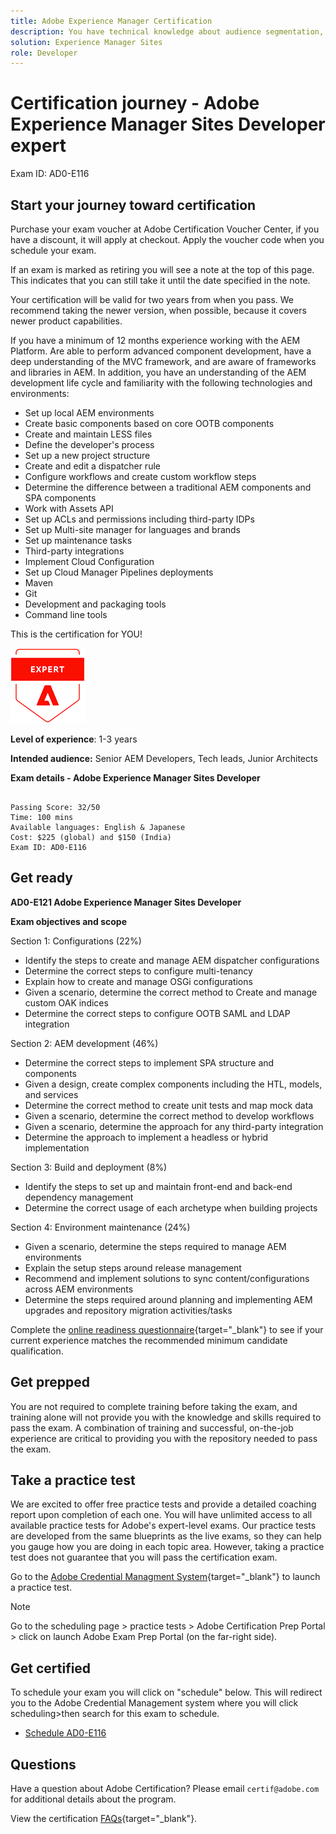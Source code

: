 ```yaml
---
title: Adobe Experience Manager Certification 
description: You have technical knowledge about audience segmentation, destination exports, and activation on real time basis for unified profiles that adhere to data and privacy regulations, customer data platforms (CDP) and knowledge of Adobe Experience Platform.
solution: Experience Manager Sites
role: Developer
---
```

# Certification journey - Adobe Experience Manager Sites Developer expert

Exam ID: AD0-E116
    
## Start your journey toward certification

Purchase your exam voucher at Adobe Certification Voucher Center, if you have a discount, it will apply at checkout. Apply the voucher code when you schedule your exam.

If an exam is marked as retiring you will see a note at the top of this page. This indicates that you can still take it until the date specified in the note. 

Your certification will be valid for two years from when you pass. We recommend taking the newer version, when possible, because it covers newer product capabilities.

If you have a minimum of 12 months experience working with the AEM Platform. Are able to perform advanced component development, have a deep understanding of the MVC framework, and are aware of frameworks and libraries in AEM. In addition, you have an understanding of the AEM development life cycle and familiarity with the following technologies and environments:

* Set up local AEM environments
* Create basic components based on core OOTB components
* Create and maintain LESS files
* Define the developer's process
* Set up a new project structure
* Create and edit a dispatcher rule
* Configure workflows and create custom workflow steps
* Determine the difference between a traditional AEM components and SPA components
* Work with Assets API
* Set up ACLs and permissions including third-party IDPs
* Set up Multi-site manager for languages and brands
* Set up maintenance tasks
* Third-party integrations
* Implement Cloud Configuration
* Set up Cloud Manager Pipelines deployments
* Maven
* Git
* Development and packaging tools
* Command line tools

This is the certification for YOU!

![Certification Expert Badge](/help/certifications/assets/expert-badge-small.png)

**Level of experience**: 1-3 years

**Intended audience:** 
Senior AEM Developers, Tech leads, Junior Architects

**Exam details - Adobe Experience Manager Sites Developer**
  
```

Passing Score: 32/50
Time: 100 mins
Available languages: English & Japanese
Cost: $225 (global) and $150 (India)
Exam ID: AD0-E116

```

## Get ready

**AD0-E121 Adobe Experience Manager Sites Developer**

**Exam objectives and scope**

Section 1: Configurations (22%)
* Identify the steps to create and manage AEM dispatcher configurations
* Determine the correct steps to configure multi-tenancy
* Explain how to create and manage OSGi configurations
* Given a scenario, determine the correct method to Create and manage custom OAK indices
* Determine the correct steps to configure OOTB SAML and LDAP integration

Section 2: AEM development (46%)
* Determine the correct steps to implement SPA structure and components
* Given a design, create complex components including the HTL, models, and services
* Determine the correct method to create unit tests and map mock data
* Given a scenario, determine the correct method to develop workflows
* Given a scenario, determine the approach for any third-party integration
* Determine the approach to implement a headless or hybrid implementation

Section 3: Build and deployment (8%)
* Identify the steps to set up and maintain front-end and back-end dependency management
* Determine the correct usage of each archetype when building projects

Section 4: Environment maintenance (24%)
* Given a scenario, determine the steps required to manage AEM environments
* Explain the setup steps around release management
* Recommend and implement solutions to sync content/configurations across AEM environments
* Determine the steps required around planning and implementing AEM upgrades and repository migration activities/tasks

Complete the [online readiness questionnaire](https://scorpion.caveon.com/launchpad/ad-q-e129-readiness-questionnaire-for-adobe-aem-assets-developer-professional-exam-copy-9ts38u/ad-q-e116-readiness-questionnaire-for-adobe-aem-developer-expert-exam){target="_blank"} to see if your current experience matches the recommended minimum candidate qualification.

## Get prepped

You are not required to complete training before taking the exam, and training alone will not provide you with the knowledge and skills required to pass the exam. A combination of training and successful, on-the-job experience are critical to providing you with the repository needed to pass the exam.

## Take a practice test

We are excited to offer free practice tests and provide a detailed coaching report upon completion of each one. You will have unlimited access to all available practice tests for Adobe's expert-level exams. Our practice tests are developed from the same blueprints as the live exams, so they can help you gauge how you are doing in each topic area. However, taking a practice test does not guarantee that you will pass the certification exam.

Go to the [Adobe Credential Managment System](http://www.certmetrics.com/adobe/){target="_blank"} to launch a practice test.

>[!NOTE]
>
>Go to the scheduling page > practice tests > Adobe Certification Prep Portal > click on launch Adobe Exam Prep Portal (on the far-right side).


## Get certified

To schedule your exam you will click on "schedule" below. This will redirect you to the Adobe Credential Management system where you will click scheduling>then search for this exam to schedule.

* [Schedule AD0-E116](https://learning.adobe.com/api.certify.json)

## Questions

Have a question about Adobe Certification? Please email `certif@adobe.com` for additional details about the program.

View the certification [FAQs](https://solutionpartners.adobe.com/solution-partners/training_and_certification/certification/certification_faq.html#){target="_blank"}.

